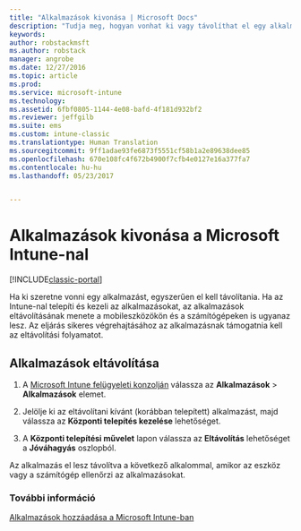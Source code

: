 ```yaml
---
title: "Alkalmazások kivonása | Microsoft Docs"
description: "Tudja meg, hogyan vonhat ki vagy távolíthat el egy alkalmazást az Intune segítségével."
keywords: 
author: robstackmsft
ms.author: robstack
manager: angrobe
ms.date: 12/27/2016
ms.topic: article
ms.prod: 
ms.service: microsoft-intune
ms.technology: 
ms.assetid: 6fbf0805-1144-4e08-bafd-4f181d932bf2
ms.reviewer: jeffgilb
ms.suite: ems
ms.custom: intune-classic
ms.translationtype: Human Translation
ms.sourcegitcommit: 9ff1adae93fe6873f5551cf58b1a2e89638dee85
ms.openlocfilehash: 670e108fc4f672b4900f7cfb4e0127e16a377fa7
ms.contentlocale: hu-hu
ms.lasthandoff: 05/23/2017


---
```


# <a name="retire-apps-using-microsoft-intune"></a>Alkalmazások kivonása a Microsoft Intune-nal

[!INCLUDE[classic-portal](../includes/classic-portal.md)]

Ha ki szeretne vonni egy alkalmazást, egyszerűen el kell távolítania. Ha az Intune-nal telepíti és kezeli az alkalmazásokat, az alkalmazások eltávolításának menete a mobileszközökön és a számítógépeken is ugyanaz lesz. Az eljárás sikeres végrehajtásához az alkalmazásnak támogatnia kell az eltávolítási folyamatot.

## <a name="uninstall-an-app"></a>Alkalmazások eltávolítása

1.  A [Microsoft Intune felügyeleti konzolján](https://manage.microsoft.com) válassza az **Alkalmazások** &gt; **Alkalmazások** elemet.

2.  Jelölje ki az eltávolítani kívánt (korábban telepített) alkalmazást, majd válassza az **Központi telepítés kezelése** lehetőséget.

3.  A **Központi telepítési művelet** lapon válassza az **Eltávolítás** lehetőséget a **Jóváhagyás** oszlopból.

Az alkalmazás el lesz távolítva a következő alkalommal, amikor az eszköz vagy a számítógép ellenőrzi az alkalmazásokat.

### <a name="see-also"></a>További információ
[Alkalmazások hozzáadása a Microsoft Intune-ban](add-apps.md)

